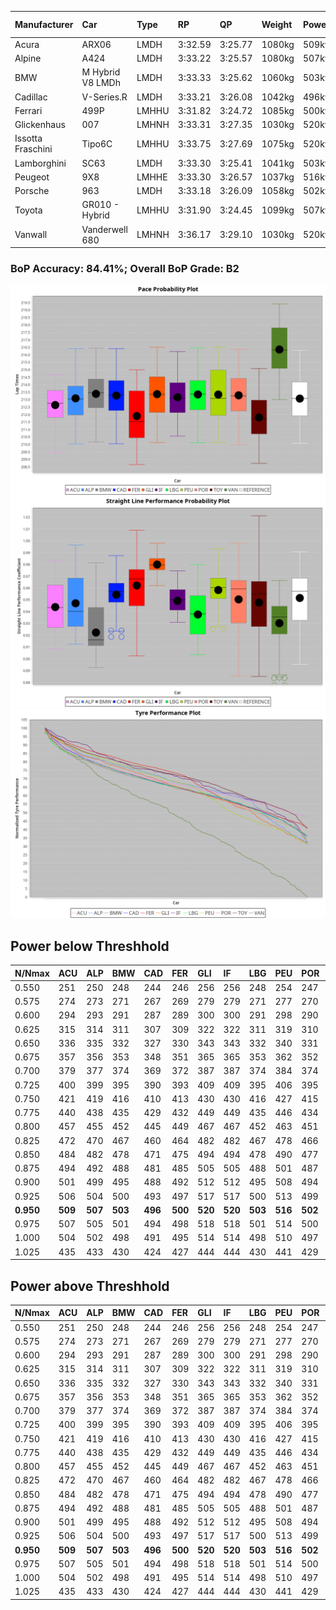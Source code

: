 |Manufacturer|Car|Type|RP|QP|Weight|Power¹|Threshhold|PINC|Power²|E/Stint|AVG Vmax|FDS|RDLC|L/Stint|BOP-Grade|ModelAccuracy|ModelPoints|Match%|
|:-|:-|:-|:-|:-|:-|:-|:-|:-|:-|:-|:-|:-|:-|:-|:-|:-|:-|:-|
|Acura|ARX06|LMDH|3:32.59|3:25.77|1080kg|509kw|210.0kph|0%|509kw|907MJ|326.36kph|-|0.98|12|-C2|100.00%|995|70.29%|
|Alpine|A424|LMDH|3:33.22|3:25.57|1080kg|507kw|210.0kph|0%|507kw|903MJ|326.76kph|-|0.98|12|~A1|81.46%|523|100.00%|
|BMW|M Hybrid V8 LMDh|LMDH|3:33.33|3:25.62|1060kg|503kw|210.0kph|0%|503kw|890MJ|322.89kph|-|1.01|12|~A1|98.60%|1690|100.00%|
|Cadillac|V-Series.R|LMDH|3:33.21|3:26.08|1042kg|496kw|210.0kph|0%|496kw|872MJ|327.73kph|-|1.02|12|~A1|98.38%|1765|97.97%|
|Ferrari|499P|LMHHU|3:31.82|3:24.72|1085kg|500kw|210.0kph|0%|500kw|885MJ|328.58kph|190kph|1.01|12|-D1|92.24%|2247|67.10%|
|Glickenhaus|007|LMHNH|3:33.31|3:27.35|1030kg|520kw|210.0kph|0%|520kw|913MJ|335.37kph|-|0.96|12|+B1|96.18%|554|88.18%|
|Issotta Fraschini|Tipo6C|LMHHU|3:33.75|3:27.69|1075kg|520kw|210.0kph|0%|520kw|922MJ|328.35kph|190kph|1.03|12|+B1|66.67%|96|86.34%|
|Lamborghini|SC63|LMDH|3:33.30|3:25.41|1041kg|503kw|210.0kph|0%|503kw|884MJ|326.28kph|-|1.05|12|+A2|96.77%|419|94.20%|
|Peugeot|9X8|LMHHE|3:33.30|3:26.57|1037kg|516kw|210.0kph|0%|516kw|907MJ|330.50kph|150kph|1.03|12|~A1|87.65%|1795|100.00%|
|Porsche|963|LMDH|3:33.18|3:26.09|1058kg|502kw|210.0kph|0%|502kw|888MJ|327.76kph|-|1.00|12|~A1|96.81%|5438|100.00%|
|Toyota|GR010 - Hybrid|LMHHU|3:31.90|3:24.45|1099kg|507kw|210.0kph|0%|507kw|903MJ|326.15kph|190kph|1.00|12|-C2|86.04%|1751|71.79%|
|Vanwall|Vanderwell 680|LMHNH|3:36.17|3:29.10|1030kg|520kw|210.0kph|0%|520kw|908MJ|325.85kph|-|1.01|12|+Ω1|91.42%|501|37.04%|

### BoP Accuracy: 84.41%; Overall BoP Grade: B2
![PACECHART](./IMG/ACOMETHOD.png)
![STRAIGHTLINEPERFORMANCECHART](./IMG/ACOMETHOD_sp.png)
![TYREPERFORMANCECHART](./IMG/ACOMETHOD_tw.png)

## Power below Threshhold
|N/Nmax|ACU|ALP|BMW|CAD|FER|GLI|IF|LBG|PEU|POR|TOY|VAN|
|:-|:-|:-|:-|:-|:-|:-|:-|:-|:-|:-|:-|:-|
|0.550|251|250|248|244|246|256|256|248|254|247|250|256|
|0.575|274|273|271|267|269|279|279|271|277|270|273|279|
|0.600|294|293|291|287|289|300|300|291|298|290|293|300|
|0.625|315|314|311|307|309|322|322|311|319|310|314|322|
|0.650|336|335|332|327|330|343|343|332|340|331|335|343|
|0.675|357|356|353|348|351|365|365|353|362|352|356|365|
|0.700|379|377|374|369|372|387|387|374|384|374|377|387|
|0.725|400|399|395|390|393|409|409|395|406|395|399|409|
|0.750|421|419|416|410|413|430|430|416|427|415|419|430|
|0.775|440|438|435|429|432|449|449|435|446|434|438|449|
|0.800|457|455|452|445|449|467|467|452|463|451|455|467|
|0.825|472|470|467|460|464|482|482|467|478|466|470|482|
|0.850|484|482|478|471|475|494|494|478|490|477|482|494|
|0.875|494|492|488|481|485|505|505|488|501|487|492|505|
|0.900|501|499|495|488|492|512|512|495|508|494|499|512|
|0.925|506|504|500|493|497|517|517|500|513|499|504|517|
|**0.950**|**509**|**507**|**503**|**496**|**500**|**520**|**520**|**503**|**516**|**502**|**507**|**520**|
|0.975|507|505|501|494|498|518|518|501|514|500|505|518|
|1.000|504|502|498|491|495|514|514|498|510|497|502|514|
|1.025|435|433|430|424|427|444|444|430|441|429|433|444|

## Power above Threshhold
|N/Nmax|ACU|ALP|BMW|CAD|FER|GLI|IF|LBG|PEU|POR|TOY|VAN|
|:-|:-|:-|:-|:-|:-|:-|:-|:-|:-|:-|:-|:-|
|0.550|251|250|248|244|246|256|256|248|254|247|250|256|
|0.575|274|273|271|267|269|279|279|271|277|270|273|279|
|0.600|294|293|291|287|289|300|300|291|298|290|293|300|
|0.625|315|314|311|307|309|322|322|311|319|310|314|322|
|0.650|336|335|332|327|330|343|343|332|340|331|335|343|
|0.675|357|356|353|348|351|365|365|353|362|352|356|365|
|0.700|379|377|374|369|372|387|387|374|384|374|377|387|
|0.725|400|399|395|390|393|409|409|395|406|395|399|409|
|0.750|421|419|416|410|413|430|430|416|427|415|419|430|
|0.775|440|438|435|429|432|449|449|435|446|434|438|449|
|0.800|457|455|452|445|449|467|467|452|463|451|455|467|
|0.825|472|470|467|460|464|482|482|467|478|466|470|482|
|0.850|484|482|478|471|475|494|494|478|490|477|482|494|
|0.875|494|492|488|481|485|505|505|488|501|487|492|505|
|0.900|501|499|495|488|492|512|512|495|508|494|499|512|
|0.925|506|504|500|493|497|517|517|500|513|499|504|517|
|**0.950**|**509**|**507**|**503**|**496**|**500**|**520**|**520**|**503**|**516**|**502**|**507**|**520**|
|0.975|507|505|501|494|498|518|518|501|514|500|505|518|
|1.000|504|502|498|491|495|514|514|498|510|497|502|514|
|1.025|435|433|430|424|427|444|444|430|441|429|433|444|
